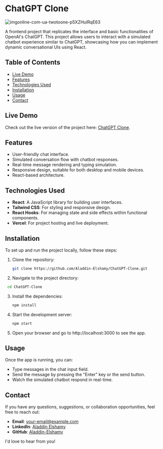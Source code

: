 # ChatGPT Clone

![imgonline-com-ua-twotoone-p5XZHulRqE63](https://github.com/user-attachments/assets/01bbc448-1e7f-4158-8c1e-dc6393741e00)

A frontend project that replicates the interface and basic functionalities of OpenAI's ChatGPT. This project allows users to interact with a simulated chatbot experience similar to ChatGPT, showcasing how you can implement dynamic conversational UIs using React.

## Table of Contents

- [Live Demo](#live-demo)
- [Features](#features)
- [Technologies Used](#technologies-used)
- [Installation](#installation)
- [Usage](#usage)
- [Contact](#contact)

## Live Demo

Check out the live version of the project here: [ChatGPT Clone](https://github.com/Aladdin-Elshamy/ChatGPT-Clone).

## Features

- User-friendly chat interface.
- Simulated conversation flow with chatbot responses.
- Real-time message rendering and typing simulation.
- Responsive design, suitable for both desktop and mobile devices.
- React-based architecture.

## Technologies Used

- **React**: A JavaScript library for building user interfaces.
- **Tailwind CSS**: For styling and responsive design.
- **React Hooks**: For managing state and side effects within functional components.
- **Vercel**: For project hosting and live deployment.

## Installation

To set up and run the project locally, follow these steps:

1. Clone the repository:

   ```bash
   git clone https://github.com/Aladdin-Elshamy/ChatGPT-Clone.git
   
2. Navigate to the project directory:

   
  ```bash
   cd ChatGPT-Clone
   ```
3. Install the dependencies:

   
   ```bash
   npm install
4. Start the development server:

   
   ```bash
   npm start

5. Open your browser and go to http://localhost:3000 to see the app.


## Usage

Once the app is running, you can:

-   Type messages in the chat input field.
-   Send the message by pressing the "Enter" key or the send button.
-   Watch the simulated chatbot respond in real-time.

## Contact

If you have any questions, suggestions, or collaboration opportunities, feel free to reach out:

- **Email**: [your-email@example.com](mailto:your-email@example.com)
- **LinkedIn**: [Aladdin Elshamy](https://www.linkedin.com/in/aladdin-elshamy/)
- **GitHub**: [Aladdin-Elshamy](https://github.com/Aladdin-Elshamy)

I'd love to hear from you!


